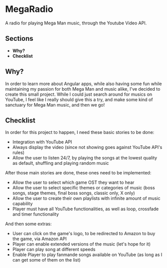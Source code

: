 # MegaRadio
A radio for playing Mega Man music, through the Youtube Video API.

## Sections
- **Why?**
- **Checklist**

## Why?
In order to learn more about Angular apps, while also having some fun while maintaining my passion for both Mega Man and music alike, I've decided to create this small project. While I could just search around for musics on YouTube, I feel like I really should give this a try, and make some kind of sanctuary for Mega Man music, and then we go!

## Checklist
In order for this project to happen, I need these basic stories to be done:
- Integration with YouTube API
- Always display the video (since not showing goes against YouTube API's rules)
- Allow the user to listen 24/7, by playing the songs at the lowest quality as default, shuffling and playing random music

After those main stories are done, these ones need to be implemented:
- Allow the user to select which game OST they want to hear
- Allow the user to select specific themes or categories of music (boss songs, stage themes, final boss songs, classic only, X only)
- Allow the user to create their own playlists with infinite amount of music capability
- Player must have all YouTube functionalities, as well as loop, crossfade and timer functionality

And then some extras:
- User can click on the game's logo, to be redirected to Amazon to buy the game, via Amazon API
- Player can enable extended versions of the music (let's hope for it)
- Player can play song at different speeds
- Enable Player to play fanmande songs available on YouTube (as long as I can get some of them on the list)

